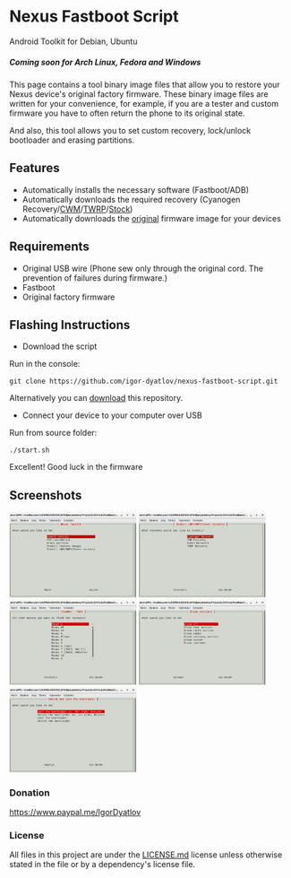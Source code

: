 # Nexus Fastboot Script
Android Toolkit for Debian, Ubuntu
##### Coming soon for Arch Linux, Fedora and Windows

This page contains a tool binary image files that allow you to restore your Nexus device's original factory firmware. These binary image files are written for your convenience, for example, if you are a tester and custom firmware you have to often return the phone to its original state.

And also, this tool allows you to set custom recovery, lock/unlock bootloader and erasing partitions.

## Features
- Automatically installs the necessary software (Fastboot/ADB)
- Automatically downloads the required recovery (Cyanogen Recovery/[CWM](https://www.clockworkmod.com/rommanager)/[TWRP](https://twrp.me/)/[Stock](https://developers.google.com/android/nexus/images))
- Automatically downloads the [original](https://developers.google.com/android/nexus/images) firmware image for your devices

## Requirements
 - Original USB wire (Phone sew only through the original cord. The prevention of failures during firmware.)
 - Fastboot
 - Original factory firmware

## Flashing Instructions
 - Download the script

 Run in the console:

    git clone https://github.com/igor-dyatlov/nexus-fastboot-script.git

 Alternatively you can [download](https://github.com/igor-dyatlov/nexus-fastboot-script/archive/master.zip) this repository.

 - Connect your device to your computer over USB

Run from source folder:

    ./start.sh

Excellent! Good luck in the firmware    

## Screenshots
<img src="Screenshots/Screenshot-1.png" width="45%" />
<img src="Screenshots/Screenshot-2.png" width="45%" />
<img src="Screenshots/Screenshot-3.png" width="45%" />
<img src="Screenshots/Screenshot-4.png" width="45%" />
<img src="Screenshots/Screenshot-5.png" width="45%" />

### Donation
https://www.paypal.me/IgorDyatlov

### License
All files in this project are under the [LICENSE.md](LICENSE.md) license unless otherwise stated in the file or by a dependency's license file.
